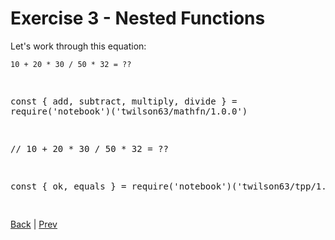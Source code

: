 # Exercise 3 - Nested Functions

Let's work through this equation:

```
10 + 20 * 30 / 50 * 32 = ??
```

<div class="tonic">
<pre>

const { add, subtract, multiply, divide } = require('notebook')('twilson63/mathfn/1.0.0')

// 10 + 20 * 30 / 50 * 32 = ??

const { ok, equals } = require('notebook')('twilson63/tpp/1.0.1')

</pre>
</div>

[Back](nested-functions) | [Prev](nfn-2)
